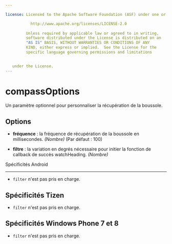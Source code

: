 ```yaml
---

license: Licensed to the Apache Software Foundation (ASF) under one or more contributor license agreements. See the NOTICE file distributed with this work for additional information regarding copyright ownership. The ASF licenses this file to you under the Apache License, Version 2.0 (the "License"); you may not use this file except in compliance with the License. You may obtain a copy of the License at

           http://www.apache.org/licenses/LICENSE-2.0
    
         Unless required by applicable law or agreed to in writing,
         software distributed under the License is distributed on an
         "AS IS" BASIS, WITHOUT WARRANTIES OR CONDITIONS OF ANY
         KIND, either express or implied.  See the License for the
         specific language governing permissions and limitations
    

   under the License.
---
```


# compassOptions

Un paramètre optionnel pour personnaliser la récupération de la boussole.

## Options

*   **fréquence** : la fréquence de récupération de la boussole en millisecondes. *(Nombre)* (Par défaut : 100)

*   **filtre** : la variation en degrés nécessaire pour initier la fonction de callback de succès watchHeading. *(Nombre)*

Spécificités Android

---

*   `filter` n'est pas pris en charge.

## Spécificités Tizen

*   `filter` n'est pas pris en charge.

## Spécificités Windows Phone 7 et 8

*   `filter` n'est pas pris en charge.